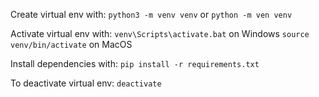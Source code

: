 Create virtual env with:
``python3 -m venv venv``
or
``python -m ven venv``

Activate virtual env with:
``venv\Scripts\activate.bat`` on Windows
``source venv/bin/activate`` on MacOS

Install dependencies with:
``pip install -r requirements.txt``

To deactivate virtual env:
``deactivate``